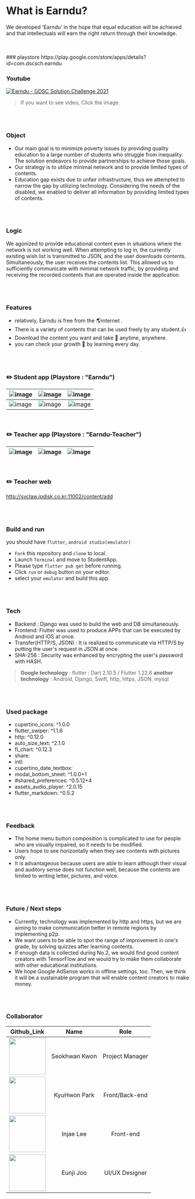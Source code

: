 

# What is Earndu?

 We developed 'Earndu' in the hope that equal education will be achieved and that intellectuals will earn the right return through their knowledge.

<br/>
<br/>
### playstore
https://play.google.com/store/apps/details?id=com.dscsch.earndu

### Youtube


[![Earndu - GDSC Solution Challenge 2021
](http://img.youtube.com/vi/jNA1yJRN4_g/0.jpg)](https://youtu.be/jNA1yJRN4_g)

>If you want to see video, Click the image.

<br/>
<br/>


### Object

- Our main goal is to minimize poverty issues by providing quality education to a large number of students who struggle from inequality. The solution endeavors to provide partnerships to achieve those goals.
- Our strategy is to utilize minimal network and to provide limited types of contents.
- Education gap exists due to unfair infrastructure, thus we attempted to narrow the gap by utilizing technology. Considering the needs of the disabled, we enabled to deliver all information by providing limited types of contents.

<br/>
<br/>

### Logic

We agonized to provide educational content even in situations where the network is not working well. When attempting to log in, the currently existing wish list is transmitted to JSON, and the user downloads contents. Simultaneously, the user receives the contents list. This allowed us to sufficiently communicate with minimal network traffic, by providing and receiving the recorded contents that are operated inside the application.


<br/>
<br/>

### Features

* relatively, Earndu is free from the 🌎internet .
* There is a variety of contents that can be used freely by any student.👍
* Download the content you want and take 📔 anytime, anywhere.
* you can check your growth 💪 by learning every day.


<br/>
<br/>

### ✏️ Student app (Playstore : "Earndu")
| ![image](https://user-images.githubusercontent.com/59018852/113182389-ce0dff80-928d-11eb-805f-365455bcb565.png) | ![image](https://user-images.githubusercontent.com/59018852/113182491-ebdb6480-928d-11eb-8e39-ce943b443cb0.png) | ![image](https://user-images.githubusercontent.com/59018852/113182556-fe559e00-928d-11eb-91b3-37e727d625e6.png) |
|---|:---:|---:|
| ![image](https://user-images.githubusercontent.com/59018852/113182711-2e04a600-928e-11eb-8fdb-17989142186c.png) | ![image](https://user-images.githubusercontent.com/59018852/113182663-1f1df380-928e-11eb-8120-b8f0c11126d3.png) | ![image](https://user-images.githubusercontent.com/59018852/113182616-0e6d7d80-928e-11eb-9518-b1f66b4e78f6.png) |

<br/>

### ✏️ Teacher app (Playstore : "Earndu-Teacher")
| ![image](https://user-images.githubusercontent.com/59018852/113183153-abc8b180-928e-11eb-846a-61779c20f6f0.png) | ![image](https://user-images.githubusercontent.com/59018852/113183235-c13ddb80-928e-11eb-84d6-9b6d727d9a47.png) | ![image](https://user-images.githubusercontent.com/59018852/113183299-cf8bf780-928e-11eb-8275-63b7d5c09039.png) |
|---|:---:|---:|

<br/>

### ✏️ Teacher web
http://svclaw.ipdisk.co.kr:11002/content/add

<br/>
<br/>


### Build and run

you should have `flutter`, `android studio(emulator)`


- `Fork` this repository and `clone` to local.
- Launch `Terminal` and move to StudentApp.
- Please type `flutter pub get` before running.
- Click `run` or `debug` button on your editor.
- select your `emulator` and build this app.

<br/><br/>


### Tech
- Backend : Django was used to build the web and DB simultaneously.
- Frontend: Flutter was used to produce APPs that can be executed by Android and iOS at once.
- Transfer(HTTP/S, JSON) : It is realized to communicate via HTTP/S by putting the user's request in JSON at once.
- SHA-256 : Security was enhanced by encrypting the user's password with HASH.

>**Google technology** : flutter : Dart 2.10.5 / Flutter 1.22.6
>**another technology** : Android, Django, Swift, http, https, JSON, mysql


<br/><br/>

### Used package
- cupertino_icons: ^1.0.0
- flutter_swiper: ^1.1.6
- http: ^0.12.0
- auto_size_text: ^2.1.0
- fl_chart: ^0.12.3
- share:
- intl:
- cupertino_date_textbox:
- modal_bottom_sheet: ^1.0.0+1
- #shared_preferences: ^0.5.12+4
- assets_audio_player: ^2.0.15
- flutter_markdown: ^0.5.2

<br/>
<br/>

### Feedback

- The home menu button composition is complicated to use for people who are visually impaired, so it needs to be modified.
- Users hope to see horizontally when they see contents with pictures only.
- It is advantageous because users are able to learn although their visual and auditory sense does not function well, because the contents are limited to writing letter, pictures, and voice.


<br/>
<br/>


### Future / Next steps

- Currently, technology was implemented by http and https, but we are aiming to make communication better in remote regions by implementing p2p.
- We want users to be able to spot the range of improvement in one's grade, by solving quizzes after learning contents.
- If enough data is collected during No.2, we would find good content creators with TensorFlow and we would try to make them collaborate with other educational institutions.
- We hope Google AdSense works in offline settings, too. Then, we think it will be a sustainable program that will enable content creators to make money.

<br/>
<br/>

### Collaborator


|Github_Link|Name|Role
|:--:|:--:|:--:|
|[<img src="https://avatars.githubusercontent.com/u/63346802?v=4" width="100">](https://github.com/Seokhwan-Kwon)|Seokhwan Kwon|Project Manager
|[<img src="https://avatars.githubusercontent.com/u/46339857?v=4" width="100">](https://github.com/svclaw2000)|KyuHwon Park|Front/Back-end
|[<img src="https://avatars.githubusercontent.com/u/59018852?v=4" width="100">](https://github.com/ingkoon)|Injae Lee | Front-end
|[<img src="https://avatars.githubusercontent.com/u/37266170?v=4" width="100">](https://github.com/junji9072)|Eunji Joo | UI/UX Designer
